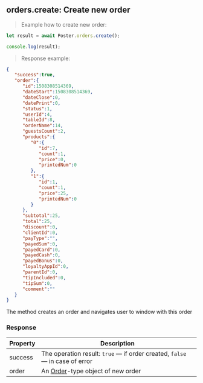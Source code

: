 ## orders.create: Create new order

> Example how to create new order:

```javascript
let result = await Poster.orders.create();

console.log(result);
```

> Response example:

```json
{
   "success":true,
   "order":{
      "id":1508308514369,
      "dateStart":1508308514369,
      "dateClose":0,
      "datePrint":0,
      "status":1,
      "userId":4,
      "tableId":8,
      "orderName":14,
      "guestsCount":2,
      "products":{
         "0":{
            "id":7,
            "count":1,
            "price":0,
            "printedNum":0
         },
         "1":{
            "id":1,
            "count":1,
            "price":25,
            "printedNum":0
         }
      },
      "subtotal":25,
      "total":25,
      "discount":0,
      "clientId":0,
      "payType":"",
      "payedSum":0,
      "payedCard":0,
      "payedCash":0,
      "payedBonus":0,
      "loyaltyAppId":0,
      "parentId":0,
      "tipIncluded":0,
      "tipSum":0,
      "comment":""
   }
}
```

The method creates an order and navigates user to window with this order

### Response

Property | Description
-------- | -----------
success | The operation result: `true` — if order created, `false` — in case of error
order | An [Order](/en/docs/v3/pos/types/order)-type object of new order 


